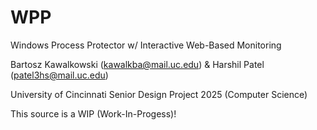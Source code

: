# WPP
 Windows Process Protector w/ Interactive Web-Based Monitoring

Bartosz Kawalkowski (kawalkba@mail.uc.edu) & Harshil Patel (patel3hs@mail.uc.edu)

University of Cincinnati Senior Design Project 2025 (Computer Science)

This source is a WIP (Work-In-Progess)!
